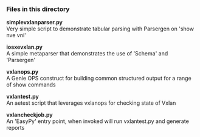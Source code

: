 ### Files in this directory

**simplevxlanparser.py**  
Very simple script to demonstrate tabular parsing with Parsergen on 'show nve vni'

**iosxevxlan.py**  
A simple metaparser that demonstrates the use of 'Schema' and 'Parsergen'

**vxlanops.py**  
A Genie OPS construct for building common structured output for a range of show commands

**vxlantest.py**  
An aetest script that leverages vxlanops for checking state of Vxlan

**vxlancheckjob.py**  
An 'EasyPy' entry point, when invoked will run vxlantest.py and generate reports